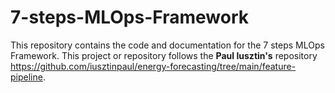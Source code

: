 # 7-steps-MLOps-Framework
This repository contains the code and documentation for the 7 steps MLOps Framework. This project or repository follows the <b>Paul Iusztin's</b> repository https://github.com/iusztinpaul/energy-forecasting/tree/main/feature-pipeline.

